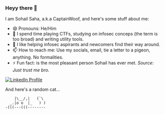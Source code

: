 ### Heyy there 👋
I am Sohail Saha, a.k.a CaptainWoof, and here's some stuff about me:

- 😄 Pronouns: He/Him
- 🌱 I spend time playing CTFs, studying on infosec conceps (the term is too broad) and writing utility tools.
- 🏃 I like helping infosec aspirants and newcomers find their way around.
- 📫 How to reach me: Use my socials, email, tie a letter to a pigeon, anything. No formalities.
- ⚡ Fun fact: <INSERT YOUR NAME HERE> is the most pleasant person Sohail has ever met. *Source: Just trust me bro*.    

[![LinkedIn Profile](https://drive.google.com/uc?export=download&id=1-urO6Jiqs5e-KW8QsBIZ6UrdaXFylknP)](https://www.linkedin.com/in/sohail-saha/)
    
And here's a random cat...
```
    |\__/,|   (`\
  _.|o o  |_   ) )
-(((---(((--------
```
